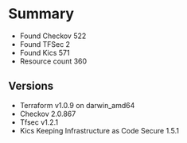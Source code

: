 # Summary

- Found Checkov 522
- Found TFSec 2
- Found Kics 571
- Resource count 360

## Versions

- Terraform v1.0.9
on darwin_amd64
- Checkov 2.0.867
- Tfsec v1.2.1
- Kics Keeping Infrastructure as Code Secure 1.5.1
